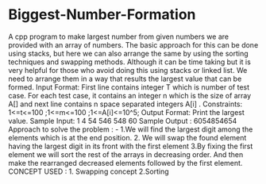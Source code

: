 # Biggest-Number-Formation
A cpp program to make largest number from given numbers we are provided with an array of numbers. The basic approach for this can be done using stacks, but here we can also arrange the same by using the sorting techniques and swapping methods. Although it can be time taking but it is very helpful for those who avoid doing this using stacks or linked list. We need to arrange them in a way that results the largest value that can be formed. Input Format: First line contains integer T which is number of test case. For each test case, it contains an integer n which is the size of array A[] and next line contains n space separated integers A[i] .  Constraints: 1&lt;=t&lt;=100 ;1&lt;=m&lt;=100 ;1&lt;=A[i]&lt;=10^5;  Output Format: Print the largest value. Sample Input:  1  4  54 546 548 60  Sample Output : 6054854654 Approach to solve the problem : - 1.We will find the largest digit among the elements which is at the end position. 2. We will swap the found element having the largest digit in its front with the first element 3.By fixing the first element we will sort the rest of the arrays in decreasing order. And then make the rearranged decreased elements followed by the first element. CONCEPT USED : 1. Swapping concept 2.Sorting 
